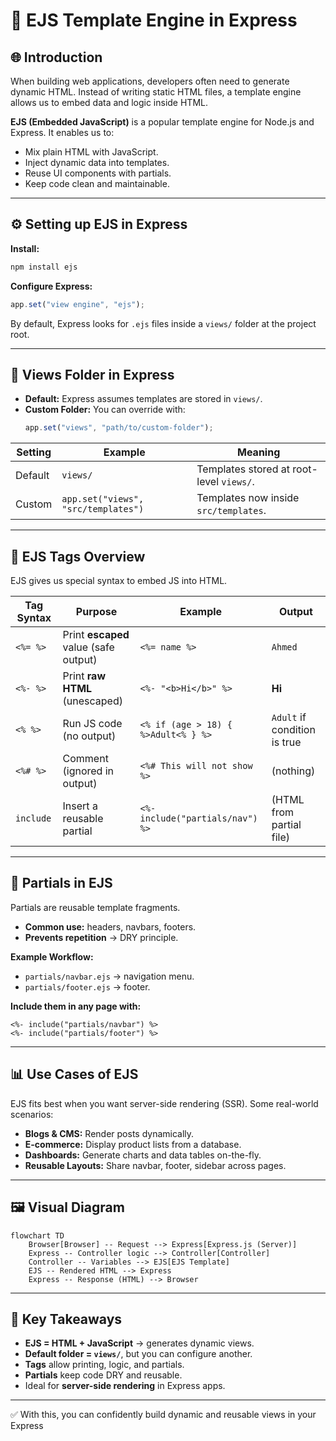 # 📘 EJS Template Engine in Express

## 🌐 Introduction

When building web applications, developers often need to generate dynamic HTML. Instead of writing static HTML files, a template engine allows us to embed data and logic inside HTML.

**EJS (Embedded JavaScript)** is a popular template engine for Node.js and Express. It enables us to:

- Mix plain HTML with JavaScript.
- Inject dynamic data into templates.
- Reuse UI components with partials.
- Keep code clean and maintainable.

---

## ⚙️ Setting up EJS in Express

**Install:**
```bash
npm install ejs
```

**Configure Express:**
```js
app.set("view engine", "ejs");
```

By default, Express looks for `.ejs` files inside a `views/` folder at the project root.

---

## 📂 Views Folder in Express

- **Default:** Express assumes templates are stored in `views/`.
- **Custom Folder:** You can override with:
  ```js
  app.set("views", "path/to/custom-folder");
  ```

| Setting  | Example                             | Meaning                                  |
|----------|-------------------------------------|------------------------------------------|
| Default  | `views/`                            | Templates stored at root-level `views/`. |
| Custom   | `app.set("views", "src/templates")` | Templates now inside `src/templates`.    |

---

## 🔖 EJS Tags Overview

EJS gives us special syntax to embed JS into HTML.

| Tag Syntax | Purpose                               | Example                             | Output                       |
|------------|---------------------------------------|-------------------------------------|------------------------------|
| `<%= %>`   | Print **escaped** value (safe output) | `<%= name %>`                       | `Ahmed`                      |
| `<%- %>`   | Print **raw HTML** (unescaped)        | `<%- "<b>Hi</b>" %>`                | **Hi**                       |
| `<% %>`    | Run JS code (no output)               | `<% if (age > 18) { %>Adult<% } %>` | `Adult` if condition is true |
| `<%# %>`   | Comment (ignored in output)           | `<%# This will not show %>`         | (nothing)                    |
| `include`  | Insert a reusable partial             | `<%- include("partials/nav") %>`    | (HTML from partial file)     |

---

## 🔄 Partials in EJS

Partials are reusable template fragments.

- **Common use:** headers, navbars, footers.
- **Prevents repetition** → DRY principle.

**Example Workflow:**

- `partials/navbar.ejs` → navigation menu.
- `partials/footer.ejs` → footer.

**Include them in any page with:**
```ejs
<%- include("partials/navbar") %>
<%- include("partials/footer") %>
```

---

## 📊 Use Cases of EJS

EJS fits best when you want server-side rendering (SSR). Some real-world scenarios:

- **Blogs & CMS:** Render posts dynamically.
- **E-commerce:** Display product lists from a database.
- **Dashboards:** Generate charts and data tables on-the-fly.
- **Reusable Layouts:** Share navbar, footer, sidebar across pages.

---

## 🖼️ Visual Diagram

```mermaid
flowchart TD
    Browser[Browser] -- Request --> Express[Express.js (Server)]
    Express -- Controller logic --> Controller[Controller]
    Controller -- Variables --> EJS[EJS Template]
    EJS -- Rendered HTML --> Express
    Express -- Response (HTML) --> Browser
```
---

## 📌 Key Takeaways

- **EJS = HTML + JavaScript** → generates dynamic views.
- **Default folder = `views/`**, but you can configure another.
- **Tags** allow printing, logic, and partials.
- **Partials** keep code DRY and reusable.
- Ideal for **server-side rendering** in Express apps.

---

✅ With this, you can confidently build dynamic and reusable views in your Express